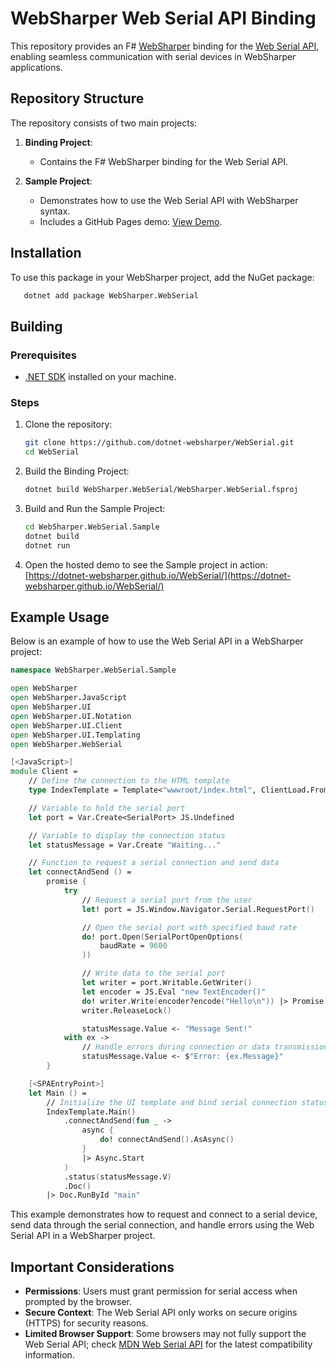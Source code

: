 # WebSharper Web Serial API Binding

This repository provides an F# [WebSharper](https://websharper.com/) binding for the [Web Serial API](https://developer.mozilla.org/en-US/docs/Web/API/Web_Serial_API), enabling seamless communication with serial devices in WebSharper applications.

## Repository Structure

The repository consists of two main projects:

1. **Binding Project**:

   - Contains the F# WebSharper binding for the Web Serial API.

2. **Sample Project**:
   - Demonstrates how to use the Web Serial API with WebSharper syntax.
   - Includes a GitHub Pages demo: [View Demo](https://dotnet-websharper.github.io/WebSerial/).

## Installation

To use this package in your WebSharper project, add the NuGet package:

```bash
   dotnet add package WebSharper.WebSerial
```

## Building

### Prerequisites

- [.NET SDK](https://dotnet.microsoft.com/download) installed on your machine.

### Steps

1. Clone the repository:

   ```bash
   git clone https://github.com/dotnet-websharper/WebSerial.git
   cd WebSerial
   ```

2. Build the Binding Project:

   ```bash
   dotnet build WebSharper.WebSerial/WebSharper.WebSerial.fsproj
   ```

3. Build and Run the Sample Project:

   ```bash
   cd WebSharper.WebSerial.Sample
   dotnet build
   dotnet run
   ```

4. Open the hosted demo to see the Sample project in action:
   [https://dotnet-websharper.github.io/WebSerial/](https://dotnet-websharper.github.io/WebSerial/)

## Example Usage

Below is an example of how to use the Web Serial API in a WebSharper project:

```fsharp
namespace WebSharper.WebSerial.Sample

open WebSharper
open WebSharper.JavaScript
open WebSharper.UI
open WebSharper.UI.Notation
open WebSharper.UI.Client
open WebSharper.UI.Templating
open WebSharper.WebSerial

[<JavaScript>]
module Client =
    // Define the connection to the HTML template
    type IndexTemplate = Template<"wwwroot/index.html", ClientLoad.FromDocument>

    // Variable to hold the serial port
    let port = Var.Create<SerialPort> JS.Undefined

    // Variable to display the connection status
    let statusMessage = Var.Create "Waiting..."

    // Function to request a serial connection and send data
    let connectAndSend () =
        promise {
            try
                // Request a serial port from the user
                let! port = JS.Window.Navigator.Serial.RequestPort()

                // Open the serial port with specified baud rate
                do! port.Open(SerialPortOpenOptions(
                    baudRate = 9600
                ))

                // Write data to the serial port
                let writer = port.Writable.GetWriter()
                let encoder = JS.Eval "new TextEncoder()"
                do! writer.Write(encoder?encode("Hello\n")) |> Promise.AsAsync
                writer.ReleaseLock()

                statusMessage.Value <- "Message Sent!"
            with ex ->
                // Handle errors during connection or data transmission
                statusMessage.Value <- $"Error: {ex.Message}"
        }

    [<SPAEntryPoint>]
    let Main () =
        // Initialize the UI template and bind serial connection status
        IndexTemplate.Main()
            .connectAndSend(fun _ ->
                async {
                    do! connectAndSend().AsAsync()
                }
                |> Async.Start
            )
            .status(statusMessage.V)
            .Doc()
        |> Doc.RunById "main"
```

This example demonstrates how to request and connect to a serial device, send data through the serial connection, and handle errors using the Web Serial API in a WebSharper project.

## Important Considerations

- **Permissions**: Users must grant permission for serial access when prompted by the browser.
- **Secure Context**: The Web Serial API only works on secure origins (HTTPS) for security reasons.
- **Limited Browser Support**: Some browsers may not fully support the Web Serial API; check [MDN Web Serial API](https://developer.mozilla.org/en-US/docs/Web/API/Web_Serial_API) for the latest compatibility information.
